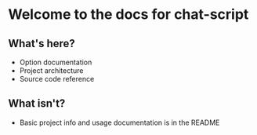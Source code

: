 # Welcome to the docs for chat-script

## What's here?

* Option documentation
* Project architecture
* Source code reference

## What isn't?

* Basic project info and usage documentation is in the README
